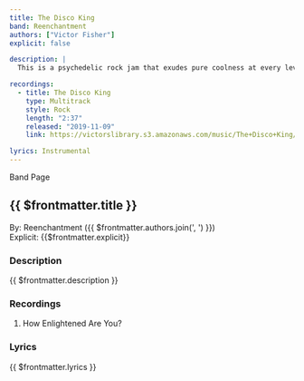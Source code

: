 ```yaml
---
title: The Disco King
band: Reenchantment
authors: ["Victor Fisher"]
explicit: false

description: |
  This is a psychedelic rock jam that exudes pure coolness at every level.

recordings:
  - title: The Disco King
    type: Multitrack  
    style: Rock
    length: "2:37"
    released: "2019-11-09"
    link: https://victorslibrary.s3.amazonaws.com/music/The+Disco+King/The+Disco+King.mp3

lyrics: Instrumental
---
```


<g-link to="/band/reenchantment">Band Page</g-link>

## {{ $frontmatter.title }}

By: <g-link to="/band/reenchantment">Reenchantment</g-link> ({{ $frontmatter.authors.join(', ') }})  
Explicit: {{$frontmatter.explicit}}

### Description

<vue-markdown>{{ $frontmatter.description }}</vue-markdown>

### Recordings

1. <g-link to="/recording/how-enlightened-are-you">How Enlightened Are You?</g-link>

### Lyrics

<vue-markdown>{{ $frontmatter.lyrics }}</vue-markdown>
